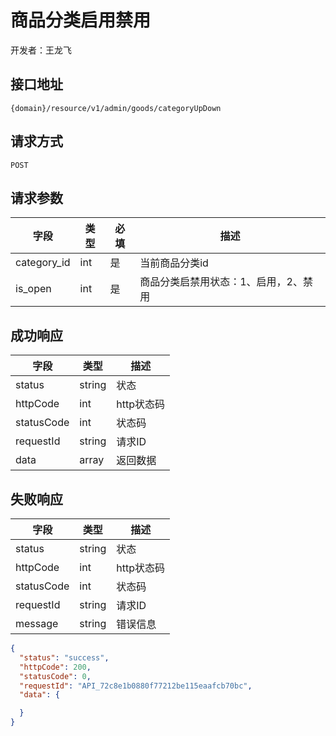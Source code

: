 # 商品分类启用禁用

开发者：王龙飞

## 接口地址

`{domain}/resource/v1/admin/goods/categoryUpDown`

## 请求方式

`POST`

## 请求参数

| 字段 | 类型 | 必填 | 描述 |
| - | - | - | - |
| category_id | int | 是 | 当前商品分类id |
| is_open | int | 是 | 商品分类启禁用状态：1、启用，2、禁用 |

## 成功响应

| 字段       | 类型    | 描述        |
| ---------- | ------- | ----------- |
| status    | string  | 状态    |
| httpCode     | int  | http状态码    |
| statusCode | int  | 状态码 |
| requestId | string  | 请求ID |
| data  | array  | 返回数据      |

## 失败响应

| 字段       | 类型    | 描述        |
| ---------- | ------- | ----------- |
| status    | string  | 状态    |
| httpCode     | int  | http状态码    |
| statusCode | int  | 状态码 |
| requestId | string  | 请求ID |
| message  | string  | 错误信息      |

```json
{
  "status": "success",
  "httpCode": 200,
  "statusCode": 0,
  "requestId": "API_72c8e1b0880f77212be115eaafcb70bc",
  "data": {

  }
}
```
